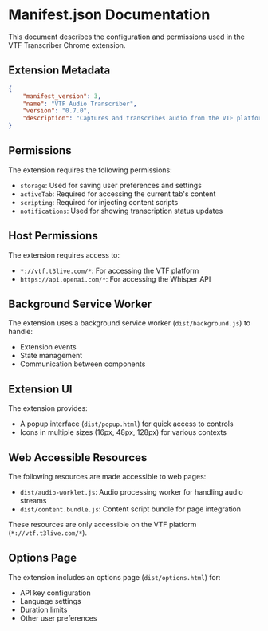 # Manifest.json Documentation

This document describes the configuration and permissions used in the VTF Transcriber Chrome extension.

## Extension Metadata

```json
{
    "manifest_version": 3,
    "name": "VTF Audio Transcriber",
    "version": "0.7.0",
    "description": "Captures and transcribes audio from the VTF platform using a direct stream integration."
}
```

## Permissions

The extension requires the following permissions:

- `storage`: Used for saving user preferences and settings
- `activeTab`: Required for accessing the current tab's content
- `scripting`: Required for injecting content scripts
- `notifications`: Used for showing transcription status updates

## Host Permissions

The extension requires access to:

- `*://vtf.t3live.com/*`: For accessing the VTF platform
- `https://api.openai.com/*`: For accessing the Whisper API

## Background Service Worker

The extension uses a background service worker (`dist/background.js`) to handle:
- Extension events
- State management
- Communication between components

## Extension UI

The extension provides:
- A popup interface (`dist/popup.html`) for quick access to controls
- Icons in multiple sizes (16px, 48px, 128px) for various contexts

## Web Accessible Resources

The following resources are made accessible to web pages:

- `dist/audio-worklet.js`: Audio processing worker for handling audio streams
- `dist/content.bundle.js`: Content script bundle for page integration

These resources are only accessible on the VTF platform (`*://vtf.t3live.com/*`).

## Options Page

The extension includes an options page (`dist/options.html`) for:
- API key configuration
- Language settings
- Duration limits
- Other user preferences 